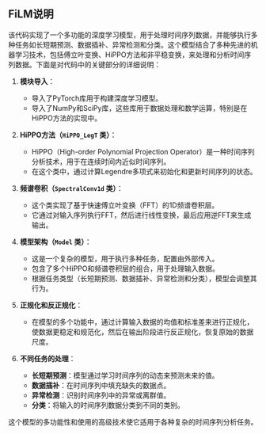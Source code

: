 ## FiLM说明
该代码实现了一个多功能的深度学习模型，用于处理时间序列数据，并能够执行多种任务如长短期预测、数据插补、异常检测和分类。这个模型结合了多种先进的机器学习技术，包括傅立叶变换、HiPPO方法和非平稳变换，来处理和分析时间序列数据。下面是对代码中的关键部分的详细说明：

1. **模块导入**：
   - 导入了PyTorch库用于构建深度学习模型。
   - 导入了NumPy和SciPy库，这些库用于数据处理和数学运算，特别是在HiPPO方法的实现中。

2. **HiPPO方法（`HiPPO_LegT` 类）**：
   - HiPPO（High-order Polynomial Projection Operator）是一种时间序列分析技术，用于在连续时间内近似时间序列。
   - 在这个类中，通过计算Legendre多项式来初始化和更新时间序列的状态。

3. **频谱卷积（`SpectralConv1d` 类）**：
   - 这个类实现了基于快速傅立叶变换（FFT）的1D频谱卷积层。
   - 它通过对输入序列执行FFT，然后进行线性变换，最后应用逆FFT来生成输出。

4. **模型架构（`Model` 类）**：
   - 这是一个复杂的模型，用于执行多种任务，配置由外部传入。
   - 包含了多个HiPPO和频谱卷积层的组合，用于处理输入数据。
   - 根据任务类型（长短期预测、数据插补、异常检测和分类），模型会调整其行为。

5. **正规化和反正规化**：
   - 在模型的多个功能中，通过计算输入数据的均值和标准差来进行正规化，使数据更稳定和规范化，然后在输出阶段进行反正规化，恢复原始的数据尺度。

6. **不同任务的处理**：
   - **长短期预测**：模型通过学习时间序列的动态来预测未来的值。
   - **数据插补**：在时间序列中填充缺失的数据点。
   - **异常检测**：识别时间序列中的异常或离群值。
   - **分类**：将输入的时间序列数据分类到不同的类别。

这个模型的多功能性和使用的高级技术使它适用于各种复杂的时间序列分析任务。
